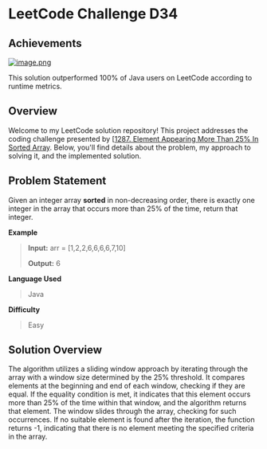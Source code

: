 
# LeetCode Challenge D34
## Achievements
[![image.png](https://i.postimg.cc/FsPZZm7Y/image.png)](https://postimg.cc/9r7Zm6P2)

This solution outperformed 100% of Java users on LeetCode according to runtime metrics.


## Overview

Welcome to my LeetCode solution repository! This project addresses the coding challenge presented by [[1287. Element Appearing More Than 25% In Sorted Array](https://leetcode.com/problems/element-appearing-more-than-25-in-sorted-array/). Below, you'll find details about the problem, my approach to solving it, and the implemented solution.

## Problem Statement
Given an integer array **sorted** in non-decreasing order, there is exactly one integer in the array that occurs more than 25% of the time, return that integer.

**Example**

> **Input:** arr = [1,2,2,6,6,6,6,7,10]
> 
>**Output:** 6

**Language Used**
> Java

**Difficulty**
> Easy

## Solution Overview

The algorithm utilizes a sliding window approach by iterating through the array with a window size determined by the 25% threshold. It compares elements at the beginning and end of each window, checking if they are equal. If the equality condition is met, it indicates that this element occurs more than 25% of the time within that window, and the algorithm returns that element. The window slides through the array, checking for such occurrences. If no suitable element is found after the iteration, the function returns -1, indicating that there is no element meeting the specified criteria in the array.
